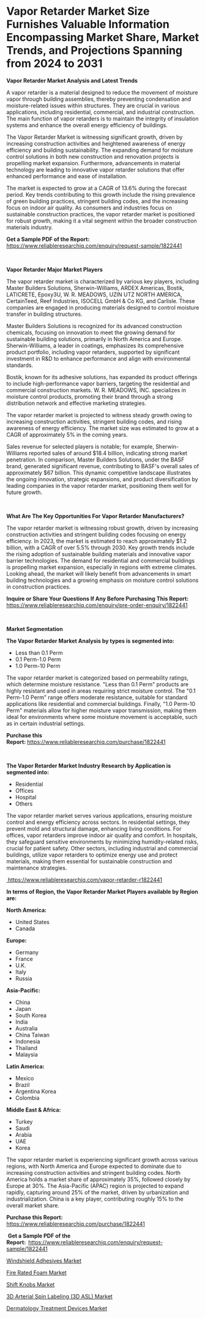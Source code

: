 <p><h1>Vapor Retarder Market Size Furnishes Valuable Information Encompassing Market Share, Market Trends, and Projections Spanning from 2024 to 2031</h1></p><p><strong>Vapor Retarder Market Analysis and Latest Trends</strong></p>
<p><p>A vapor retarder is a material designed to reduce the movement of moisture vapor through building assemblies, thereby preventing condensation and moisture-related issues within structures. They are crucial in various applications, including residential, commercial, and industrial construction. The main function of vapor retarders is to maintain the integrity of insulation systems and enhance the overall energy efficiency of buildings.</p><p>The Vapor Retarder Market is witnessing significant growth, driven by increasing construction activities and heightened awareness of energy efficiency and building sustainability. The expanding demand for moisture control solutions in both new construction and renovation projects is propelling market expansion. Furthermore, advancements in material technology are leading to innovative vapor retarder solutions that offer enhanced performance and ease of installation.</p><p>The market is expected to grow at a CAGR of 13.6% during the forecast period. Key trends contributing to this growth include the rising prevalence of green building practices, stringent building codes, and the increasing focus on indoor air quality. As consumers and industries focus on sustainable construction practices, the vapor retarder market is positioned for robust growth, making it a vital segment within the broader construction materials industry.</p></p>
<p><strong>Get a Sample PDF of the Report:&nbsp;</strong> <a href="https://www.reliableresearchiq.com/enquiry/request-sample/1822441?utm_campaign=1088&utm_medium=2&utm_source=Github&utm_content=ia&utm_term=10112024&utm_id=vapor-retarder">https://www.reliableresearchiq.com/enquiry/request-sample/1822441</a></p>
<p>&nbsp;</p>
<p><strong>Vapor Retarder Major Market Players</strong></p>
<p><p>The vapor retarder market is characterized by various key players, including Master Builders Solutions, Sherwin-Williams, ARDEX Americas, Bostik, LATICRETE, Epoxy3U, W. R. MEADOWS, UZIN UTZ NORTH AMERICA, CertainTeed, Reef Industries, ISOCELL GmbH & Co KG, and Carlisle. These companies are engaged in producing materials designed to control moisture transfer in building structures.</p><p>Master Builders Solutions is recognized for its advanced construction chemicals, focusing on innovation to meet the growing demand for sustainable building solutions, primarily in North America and Europe. Sherwin-Williams, a leader in coatings, emphasizes its comprehensive product portfolio, including vapor retarders, supported by significant investment in R&D to enhance performance and align with environmental standards.</p><p>Bostik, known for its adhesive solutions, has expanded its product offerings to include high-performance vapor barriers, targeting the residential and commercial construction markets. W. R. MEADOWS, INC. specializes in moisture control products, promoting their brand through a strong distribution network and effective marketing strategies.</p><p>The vapor retarder market is projected to witness steady growth owing to increasing construction activities, stringent building codes, and rising awareness of energy efficiency. The market size was estimated to grow at a CAGR of approximately 5% in the coming years.</p><p>Sales revenue for selected players is notable; for example, Sherwin-Williams reported sales of around $18.4 billion, indicating strong market penetration. In comparison, Master Builders Solutions, under the BASF brand, generated significant revenue, contributing to BASF's overall sales of approximately $67 billion. This dynamic competitive landscape illustrates the ongoing innovation, strategic expansions, and product diversification by leading companies in the vapor retarder market, positioning them well for future growth.</p></p>
<p>&nbsp;</p>
<p><strong>What Are The Key Opportunities For Vapor Retarder Manufacturers?</strong></p>
<p><p>The vapor retarder market is witnessing robust growth, driven by increasing construction activities and stringent building codes focusing on energy efficiency. In 2023, the market is estimated to reach approximately $1.2 billion, with a CAGR of over 5.5% through 2030. Key growth trends include the rising adoption of sustainable building materials and innovative vapor barrier technologies. The demand for residential and commercial buildings is propelling market expansion, especially in regions with extreme climates. Looking ahead, the market will likely benefit from advancements in smart building technologies and a growing emphasis on moisture control solutions in construction practices.</p></p>
<p><strong>Inquire or Share Your Questions If Any Before Purchasing This Report:</strong> <a href="https://www.reliableresearchiq.com/enquiry/pre-order-enquiry/1822441?utm_campaign=1088&utm_medium=2&utm_source=Github&utm_content=ia&utm_term=10112024&utm_id=vapor-retarder">https://www.reliableresearchiq.com/enquiry/pre-order-enquiry/1822441</a></p>
<p>&nbsp;</p>
<p><strong>Market Segmentation</strong></p>
<p><strong>The Vapor Retarder Market Analysis by types is segmented into:</strong></p>
<p><ul><li>Less than 0.1 Perm</li><li>0.1 Perm-1.0 Perm</li><li>1.0 Perm-10 Perm</li></ul></p>
<p><p>The vapor retarder market is categorized based on permeability ratings, which determine moisture resistance. "Less than 0.1 Perm" products are highly resistant and used in areas requiring strict moisture control. The "0.1 Perm-1.0 Perm" range offers moderate resistance, suitable for standard applications like residential and commercial buildings. Finally, "1.0 Perm-10 Perm" materials allow for higher moisture vapor transmission, making them ideal for environments where some moisture movement is acceptable, such as in certain industrial settings.</p></p>
<p><strong>Purchase this Report:&nbsp;</strong><a href="https://www.reliableresearchiq.com/purchase/1822441?utm_campaign=1088&utm_medium=2&utm_source=Github&utm_content=ia&utm_term=10112024&utm_id=vapor-retarder">https://www.reliableresearchiq.com/purchase/1822441</a></p>
<p>&nbsp;</p>
<p><strong>The Vapor Retarder Market Industry Research by Application is segmented into:</strong></p>
<p><ul><li>Residential</li><li>Offices</li><li>Hospital</li><li>Others</li></ul></p>
<p><p>The vapor retarder market serves various applications, ensuring moisture control and energy efficiency across sectors. In residential settings, they prevent mold and structural damage, enhancing living conditions. For offices, vapor retarders improve indoor air quality and comfort. In hospitals, they safeguard sensitive environments by minimizing humidity-related risks, crucial for patient safety. Other sectors, including industrial and commercial buildings, utilize vapor retarders to optimize energy use and protect materials, making them essential for sustainable construction and maintenance strategies.</p></p>
<p><a href="https://www.reliableresearchiq.com/vapor-retarder-r1822441?utm_campaign=1088&utm_medium=2&utm_source=Github&utm_content=ia&utm_term=10112024&utm_id=vapor-retarder">&nbsp;https://www.reliableresearchiq.com/vapor-retarder-r1822441</a></p>
<p><strong>In terms of Region, the Vapor Retarder Market Players available by Region are:</strong></p>
<p>
    <p> <strong> North America: </strong>
        <ul>
            <li>United States</li>
            <li>Canada</li>
        </ul>
        </p> 
    <p> <strong> Europe: </strong>
        <ul>
            <li>Germany</li>
            <li>France</li>
            <li>U.K.</li>
            <li>Italy</li>
            <li>Russia</li>
        </ul>
        </p> 
    <p> <strong> Asia-Pacific: </strong>
        <ul>
            <li>China</li>
            <li>Japan</li>
            <li>South Korea</li>
            <li>India</li>
            <li>Australia</li>
            <li>China Taiwan</li>
            <li>Indonesia</li>
            <li>Thailand</li>
            <li>Malaysia</li>
        </ul>
        </p> 
    <p> <strong> Latin America: </strong>
        <ul>
            <li>Mexico</li>
            <li>Brazil</li>
            <li>Argentina Korea</li>
            <li>Colombia</li>
        </ul>
        </p> 
    <p> <strong> Middle East & Africa: </strong>
        <ul>
            <li>Turkey</li>
            <li>Saudi</li>
            <li>Arabia</li>
            <li>UAE</li>
            <li>Korea</li>
        </ul>
    </p>
    </p>
<p><p>The vapor retarder market is experiencing significant growth across various regions, with North America and Europe expected to dominate due to increasing construction activities and stringent building codes. North America holds a market share of approximately 35%, followed closely by Europe at 30%. The Asia-Pacific (APAC) region is projected to expand rapidly, capturing around 25% of the market, driven by urbanization and industrialization. China is a key player, contributing roughly 15% to the overall market share.</p></p>
<p><strong>Purchase this Report: </strong><a href="https://www.reliableresearchiq.com/purchase/1822441?utm_campaign=1088&utm_medium=2&utm_source=Github&utm_content=ia&utm_term=10112024&utm_id=vapor-retarder">https://www.reliableresearchiq.com/purchase/1822441</a></p>
<p>&nbsp;<strong>Get a Sample PDF of the Report:&nbsp;&nbsp;</strong><a href="https://www.reliableresearchiq.com/enquiry/request-sample/1822441?utm_campaign=1088&utm_medium=2&utm_source=Github&utm_content=ia&utm_term=10112024&utm_id=vapor-retarder">https://www.reliableresearchiq.com/enquiry/request-sample/1822441</a></p>
<p><strong></strong></p>
<p><p><a href="https://github.com/malika4dt4reta/Market-Research-Report-List-1/blob/main/windshield-adhesives-market.md?utm_campaign=1088&utm_medium=2&utm_source=Github&utm_content=ia&utm_term=10112024&utm_id=vapor-retarder">Windshield Adhesives Market</a></p><p><a href="https://github.com/alea79alre/Market-Research-Report-List-1/blob/main/fire-rated-foam-market.md?utm_campaign=1088&utm_medium=2&utm_source=Github&utm_content=ia&utm_term=10112024&utm_id=vapor-retarder">Fire Rated Foam Market</a></p><p><a href="https://www.linkedin.com/pulse/global-shift-knobs-market-analysis-key-trends-future-mi4ge?utm_campaign=1088&utm_medium=2&utm_source=Github&utm_content=ia&utm_term=10112024&utm_id=vapor-retarder">Shift Knobs Market</a></p><p><a href="https://issuu.com/reportprime-2/docs/3d-arterial-spin-labeling-3d-asl-ma_193a10e7e5cdd5?utm_campaign=1088&utm_medium=2&utm_source=Github&utm_content=ia&utm_term=10112024&utm_id=vapor-retarder">3D Arterial Spin Labeling (3D ASL) Market</a></p><p><a href="https://issuu.com/reportprime-2/docs/dermatology-treatment-devices-marke_ffdb708d395ae6?utm_campaign=1088&utm_medium=2&utm_source=Github&utm_content=ia&utm_term=10112024&utm_id=vapor-retarder">Dermatology Treatment Devices Market</a></p></p>